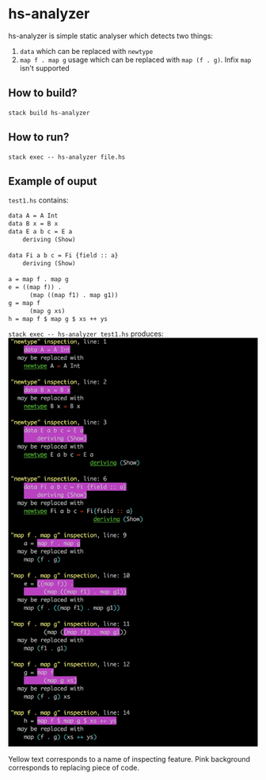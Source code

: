 # hs-analyzer

hs-analyzer is simple static analyser which detects two things:
1. `data` which can be replaced with `newtype`
2. `map f . map g` usage which can be replaced with `map (f . g)`. Infix ``map`` isn't supported

## How to build?
`stack build hs-analyzer`

## How to run?
`stack exec -- hs-analyzer file.hs`

## Example of ouput
 `test1.hs` contains:

```
data A = A Int
data B x = B x
data E a b c = E a
    deriving (Show)

data Fi a b c = Fi {field :: a}
    deriving (Show)

a = map f . map g
e = ((map f)) .
      (map ((map f1) . map g1))
g = map f
      (map g xs)
h = map f $ map g $ xs ++ ys

```

`stack exec -- hs-analyzer test1.hs` produces:
![](test1-output.png)

Yellow text corresponds to a name of inspecting feature.
Pink background corresponds to replacing piece of code.
